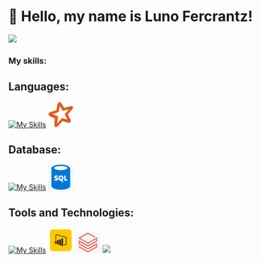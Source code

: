 
# :vulcan_salute: Hello, my name is Luno Fercrantz! 






<a href="luno.ufmg@gmail.com">
  <img src="https://media.tenor.com/kXp0f-dmTXAAAAAi/%E6%94%B6%E5%88%B0-%E5%B7%A5%E4%BD%9C.gif" width="50px" />
</a>
  
### My skills:

## Languages:
[![My Skills](https://skillicons.dev/icons?i=python)](https://skillicons.dev) 
<img src="https://github.com/Fercrantz/Fercrantz/raw/main/img/pyspark_logo.png" width="50px">

## Database:
[![My Skills](https://skillicons.dev/icons?i=postgres)](https://skillicons.dev)
<img src="https://github.com/Fercrantz/Fercrantz/raw/main/img/sql.png" width="50px">

## Tools and Technologies:
[![My Skills](https://skillicons.dev/icons?i=azure,git)](https://skillicons.dev)
<img src="https://github.com/Fercrantz/Fercrantz/raw/main/img/power_bi.png" width="50px">
<img src="https://github.com/Fercrantz/Fercrantz/raw/main/img/databricks.png" width="50px">
<img src="https://github.com/Fercrantz/Fercrantz/raw/main/img/azure_sypnapse.png" width="50px">



